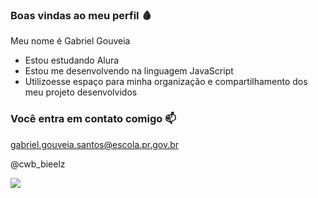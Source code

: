 ###   Boas vindas ao meu perfil 🩸

Meu nome é Gabriel Gouveia

 - Estou estudando Alura 
 - Estou me desenvolvendo na linguagem JavaScript
 - Utilizoesse espaço para minha organização e compartilhamento dos meu projeto desenvolvidos

###  Você entra em contato comigo 📫

gabriel.gouveia.santos@escola.pr.gov.br

@cwb_bieelz

![](https://media1.tenor.com/m/6Y0siLHUzG4AAAAd/piseiro-de-marte-pb-ruiva-mari.gif)
